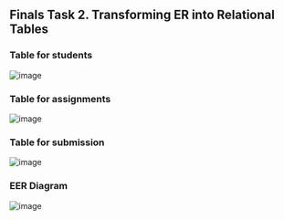 ## Finals Task 2. Transforming ER into Relational Tables
### Table for students
![image](https://github.com/user-attachments/assets/4d835a99-e099-40e4-a565-3be98ecaa8ff)

### Table for assignments
![image](https://github.com/user-attachments/assets/1e67595f-6d30-4f6f-bec7-d684b37a0b79)

### Table for submission
![image](https://github.com/user-attachments/assets/4dc4d6e9-35e8-4ef9-a1f8-3989339b7833)

### EER Diagram
![image](https://github.com/user-attachments/assets/0c70b08e-edbb-4b5f-b4ae-618bad500e93)
